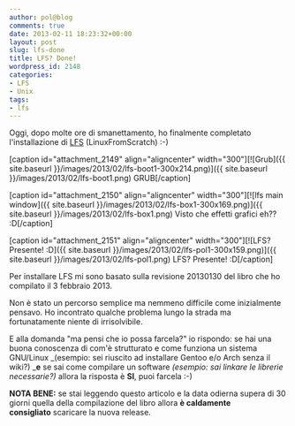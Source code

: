 ```yaml
---
author: pol@blog
comments: true
date: 2013-02-11 18:23:32+00:00
layout: post
slug: lfs-done
title: LFS? Done!
wordpress_id: 2148
categories:
- LFS
- Unix
tags:
- lfs
---
```


Oggi, dopo molte ore di smanettamento, ho finalmente completato l'installazione di [LFS](http://linuxfromscratch.org/) (LinuxFromScratch) :-)

[caption id="attachment_2149" align="aligncenter" width="300"][![Grub]({{ site.baseurl }}/images/2013/02/lfs-boot1-300x214.png)]({{ site.baseurl }}/images/2013/02/lfs-boot1.png) GRUB[/caption]

[caption id="attachment_2150" align="aligncenter" width="300"][![lfs main window]({{ site.baseurl }}/images/2013/02/lfs-box1-300x169.png)]({{ site.baseurl }}/images/2013/02/lfs-box1.png) Visto che effetti grafici eh?? :D[/caption]

[caption id="attachment_2151" align="aligncenter" width="300"][![LFS? Presente! :D]({{ site.baseurl }}/images/2013/02/lfs-pol1-300x159.png)]({{ site.baseurl }}/images/2013/02/lfs-pol1.png) LFS? Presente! :D[/caption]

<!-- more -->

Per installare LFS mi sono basato sulla revisione 20130130 del libro che ho compilato il 3 febbraio 2013.

Non è stato un percorso semplice ma nemmeno difficile come inizialmente pensavo. Ho incontrato qualche problema lungo la strada ma fortunatamente niente di irrisolvibile.

E alla domanda "ma pensi che io possa farcela?" io rispondo: se hai una buona conoscenza di com'è strutturato e come funziona un sistema GNU/Linux _(esempio: sei riuscito ad installare Gentoo e/o Arch senza il wiki?) _**e** se sai come compilare un software _(esempio: sai linkare le librerie necessarie?)_ allora la risposta è **SI**, puoi farcela :-)

**NOTA BENE:** se stai leggendo questo articolo e la data odierna supera di 30 giorni quella della compilazione del libro allora **è caldamente consigliato** scaricare la nuova release.
